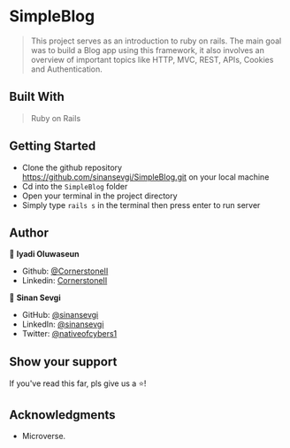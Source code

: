 # SimpleBlog
> This project serves as an introduction to ruby on rails. The main goal was to build a Blog app using this framework, it also involves an overview of important topics like HTTP, MVC, REST, APIs, Cookies and Authentication.

## Built With
> Ruby on Rails

## Getting Started

- Clone the github repository https://github.com/sinansevgi/SimpleBlog.git on your local machine
- Cd into the `SimpleBlog` folder
- Open your terminal in the project directory
- Simply type `rails s` in the terminal then press enter to run server


## Author

👤 **Iyadi Oluwaseun**
- Github: [@CornerstoneII](https://github.com/CornerstoneII)
- Linkedin: [CornerstoneII](https://www.linkedin.com/in/oluwaseun-iyadi-773584b4/)

👤 **Sinan Sevgi**
- GitHub: [@sinansevgi](https://github.com/sinansevgi)
- LinkedIn: [@sinansevgi](https://www.linkedin.com/in/sinan-s-52559437/)
- Twitter: [@nativeofcybers1](https://twitter.com/nativeofcybers1)


## Show your support

If you've read this far, pls give us a ⭐️!

## Acknowledgments

- Microverse.
